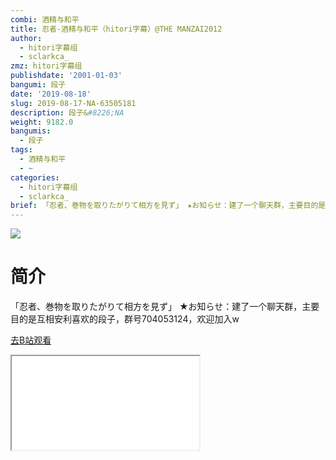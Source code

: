 ```yaml
---
combi: 酒精与和平
title: 忍者-酒精与和平（hitori字幕）@THE MANZAI2012
author:
  - hitori字幕组
  - sclarkca_
zmz: hitori字幕组
publishdate: '2001-01-03'
bangumi: 段子
date: '2019-08-18'
slug: 2019-08-17-NA-63505181
description: 段子&#8226;NA
weight: 9182.0
bangumis:
  - 段子
tags:
  - 酒精与和平
  - ~
categories:
  - hitori字幕组
  - sclarkca_
brief: 「忍者、巻物を取りたがりて相方を見ず」 ★お知らせ：建了一个聊天群，主要目的是互相安利喜欢的段子，群号704053124，欢迎加入w
---
```

![](https://raw.githubusercontent.com/tcgriffith/owaraisite/master/static/tmpimg/338bdc0a90f9fc889c0cfff8cfef46ac7578cba3.jpg.480.jpg)
# 简介  
「忍者、巻物を取りたがりて相方を見ず」
★お知らせ：建了一个聊天群，主要目的是互相安利喜欢的段子，群号704053124，欢迎加入w  

[去B站观看](https://www.bilibili.com/video/av63505181/)
<div class ="resp-container"><iframe class="testiframe" src="//player.bilibili.com/player.html?aid=63505181"", scrolling="no", allowfullscreen="true" > </iframe></div> 

